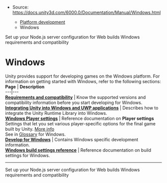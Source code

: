 * Source: https://docs.unity3d.com/6000.0/Documentation/Manual/Windows.html

  * [Platform development ](https://docs.unity3d.com/6000.0/Documentation/Manual/PlatformSpecific.html)
  * Windows


[](https://docs.unity3d.com/6000.0/Documentation/Manual/web-server-config-nodejs.html)
Set up your Node.js server configuration for Web builds
[](https://docs.unity3d.com/6000.0/Documentation/Manual/windows-requirements-and-compatibility.html)
Windows requirements and compatibility
# Windows
Unity provides support for developing games on the Windows platform. For information on getting started with Windows, refer to the following sections:
**Page** | **Description**  
---|---  
**[Requirements and compatibility](https://docs.unity3d.com/6000.0/Documentation/Manual/windows-requirements-and-compatibility.html)** | Know the supported versions and compatibility information before you start developing for Windows.  
**[Integrating Unity into Windows and UWP applications](https://docs.unity3d.com/6000.0/Documentation/Manual/UnityasaLibrary-Windows.html)** | Describes how to integrate the Unity Runtime Library into Windows.  
**[Windows Player settings](https://docs.unity3d.com/6000.0/Documentation/Manual/playersettings-windows.html)** | Reference documentation on **Player settings** Settings that let you set various player-specific options for the final game built by Unity. [More info](https://docs.unity3d.com/6000.0/Documentation/Manual/class-PlayerSettings.html)  
See in [Glossary](https://docs.unity3d.com/6000.0/Documentation/Manual/Glossary.html#PlayerSettings) for Windows.  
**[Develop for Windows](https://docs.unity3d.com/6000.0/Documentation/Manual/windows-develop.html)** | Contains Windows specific development information.  
**[Windows build settings reference](https://docs.unity3d.com/6000.0/Documentation/Manual/WindowsStandaloneBinaries.html)** | Reference documentation on build settings for Windows.  
* * *
[](https://docs.unity3d.com/6000.0/Documentation/Manual/web-server-config-nodejs.html)
Set up your Node.js server configuration for Web builds
[](https://docs.unity3d.com/6000.0/Documentation/Manual/windows-requirements-and-compatibility.html)
Windows requirements and compatibility
